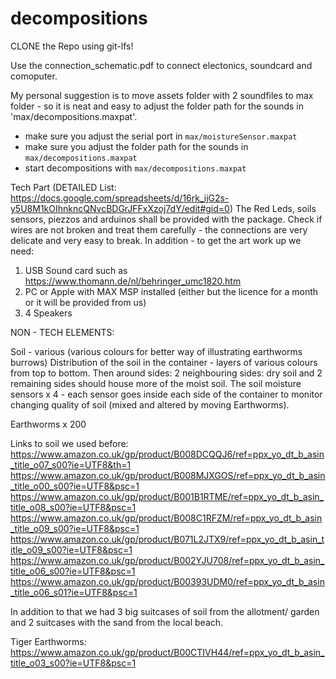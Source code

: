 # decompositions

CLONE the Repo using git-lfs! 

Use the connection_schematic.pdf to connect electonics, soundcard and comoputer. 

My personal suggestion is to move assets folder with 2 soundfiles to max folder - so it is neat and easy to adjust the folder path for the sounds in 'max/decompositions.maxpat'.


* make sure you adjust the serial port in `max/moistureSensor.maxpat`
* make sure you adjust the folder path for the sounds in `max/decompositions.maxpat`
* start decompositions with `max/decompositions.maxpat`

Tech Part (DETAILED List: https://docs.google.com/spreadsheets/d/16rk_ijG2s-y5U8M1kOIhnkncQNvcBDGrJFFxXzoj7dY/edit#gid=0)
The Red Leds, soils sensors, piezzos and arduinos shall be provided with the package. Check if wires are not broken and treat them carefully - the connections are very delicate and very easy to break. 
In addition - to get the art work up we need: 

1) USB Sound card such as https://www.thomann.de/nl/behringer_umc1820.htm
2) PC or Apple with MAX MSP installed (either but the licence for a month or it will be provided from us)
3) 4 Speakers

NON - TECH ELEMENTS:

Soil - various (various colours for better way of illustrating earthworms burrows)
Distribution of the soil in the container - layers of various colours from top to bottom. Then around sides: 2 neighbouring sides:  dry soil and  2 remaining sides should house more of the moist soil.
The soil moisture sensors x 4 - each sensor goes inside each side of the container to monitor changing quality of soil (mixed and altered by moving Earthworms).

Earthworms x 200


Links to soil we used before:
https://www.amazon.co.uk/gp/product/B008DCQQJ6/ref=ppx_yo_dt_b_asin_title_o07_s00?ie=UTF8&th=1
https://www.amazon.co.uk/gp/product/B008MJXGOS/ref=ppx_yo_dt_b_asin_title_o00_s00?ie=UTF8&psc=1
https://www.amazon.co.uk/gp/product/B001B1RTME/ref=ppx_yo_dt_b_asin_title_o08_s00?ie=UTF8&psc=1
https://www.amazon.co.uk/gp/product/B008C1RFZM/ref=ppx_yo_dt_b_asin_title_o09_s00?ie=UTF8&psc=1
https://www.amazon.co.uk/gp/product/B071L2JTX9/ref=ppx_yo_dt_b_asin_title_o09_s00?ie=UTF8&psc=1
https://www.amazon.co.uk/gp/product/B002YJU708/ref=ppx_yo_dt_b_asin_title_o06_s00?ie=UTF8&psc=1
https://www.amazon.co.uk/gp/product/B00393UDM0/ref=ppx_yo_dt_b_asin_title_o06_s01?ie=UTF8&psc=1

In addition to that we had 3 big suitcases of soil from the allotment/ garden and 2 suitcases with the sand from the local beach.

Tiger Earthworms: 
https://www.amazon.co.uk/gp/product/B00CTIVH44/ref=ppx_yo_dt_b_asin_title_o03_s00?ie=UTF8&psc=1

